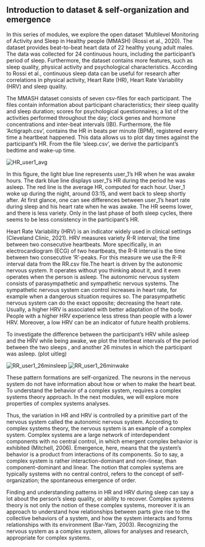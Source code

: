 ## Introduction to dataset & self-organization and emergence
In this series of modules, we explore the open dataset ‘Multilevel Monitoring of Activity and Sleep in Healthy people (MMASH) (Rossi et al., 2020). The dataset provides beat-to-beat heart data of 22 healthy young adult males. The data was collected for 24 continuous hours, including the participant’s period of sleep. Furthermore, the dataset contains more features, such as sleep quality, physical activity and psychological characteristics. According to Rossi et al., continuous sleep data can be useful for research after correlations in physical activity, Heart Rate (HR), Heart Rate Variability (HRV) and sleep quality. 

The MMASH dataset consists of seven csv-files for each participant. The files contain information about participant characteristics; their sleep quality and sleep duration; scores for psychological questionnaires; a list of the activities performed throughout the day; clock genes and hormone concentrations and inter-beat intervals (IBI). Furthermore, the file ‘Actigraph.csv’, contains the HR in beats per minute (BPM), registered every time a heartbeat happened. This data allows us to plot day times against the participant’s HR. From the file ‘sleep.csv’, we derive the participant’s bedtime and wake-up time. 

![HR_user1_avg](https://user-images.githubusercontent.com/105788429/170371272-b4929065-a530-4343-918f-aa6ab023436b.png)

In this figure, the light blue line represents user_1’s HR when he was awake hours. The dark blue line displays user_1’s HR during the period he was asleep. The red line is the average HR, computed for each hour. User_1 woke up during the night, around 03:15, and went back to sleep shortly after. At first glance, one can see differences between user_1’s heart rate during sleep and his heart rate when he was awake. The HR seems lower, and there is less variety. Only in the last phase of both sleep cycles, there seems to be less consistency in the participant’s HR.


Heart Rate Variability (HRV) is an indicator widely used in clinical settings (Cleveland Clinic, 2021). HRV measures variety  R-R interval; the time between two consecutive heartbeats. More specifically, in an electrocardiogram (ECG) of two heartbeats, the R-R interval is the time between two consecutive ‘R’-peaks. For this measure we use the R-R interval data from the RR.csv file.The heart is driven by the autonomic nervous system. It operates without you thinking about it, and it even operates when the person is asleep. The autonomic nervous system consists of parasympathetic and sympathetic nervous systems. The sympathetic nervous system can control increases in heart rate, for example when a dangerous situation requires so. The parasympathetic nervous system can do the exact opposite; decreasing the heart rate. Usually, a higher HRV is associated with better adaptation of the body. People with a higher HRV experience less stress than people with a lower HRV. Moreover, a low HRV can be an indicator of future health problems. 

To investigate the difference between the participant’s HRV while asleep and the HRV while being awake, we plot the Interbeat intervals of the period between the two sleeps , and another 26 minutes in which the participant was asleep. (plot uitleg)

![RR_user1_26minsleep](https://user-images.githubusercontent.com/105788429/170383049-a2ffec6c-ad89-458a-ab3e-5600fe81f3c3.png)
![RR_user1_26minwake](https://user-images.githubusercontent.com/105788429/170383053-745abd5b-f2ad-4260-b045-37f680075b41.png)


These pattern formations are self-organized. The neurons in the nervous system do not have information about how or when to make the heart beat. To understand the behavior of a complex system, requires a complex systems theory approach. In the next modules, we will explore more properties of complex systems analyses. 

Thus, the variation in HR and HRV is controlled by a primitive part of the nervous system called the autonomic nervous system. According to complex systems theory, the nervous system is an example of a complex system. Complex systems are a large network of interdependent components with no central control, in which emergent complex behavior is exhibited (Mitchell, 2006). Emergence, here, means that the system’s behavior is a product from interactions of its components. So to say, a complex system is rather interaction-dominant and non-linear, than component-dominant and linear. The notion that complex systems are typically systems with no central control, refers to the concept of self-organization; the spontaneous emergence of order. 

Finding and understanding patterns in HR and HRV during sleep can say a lot about the person’s sleep quality, or ability to recover. Complex systems theory is not only the notion of these complex systems, moreover it is an approach to understand how relationships between parts give rise to the collective behaviors of a system, and how the system interacts and forms relationships with its environment (Bar-Yam, 2003). Recognizing the nervous system as a complex system, allows for analyses and research, appropriate for complex systems. 
